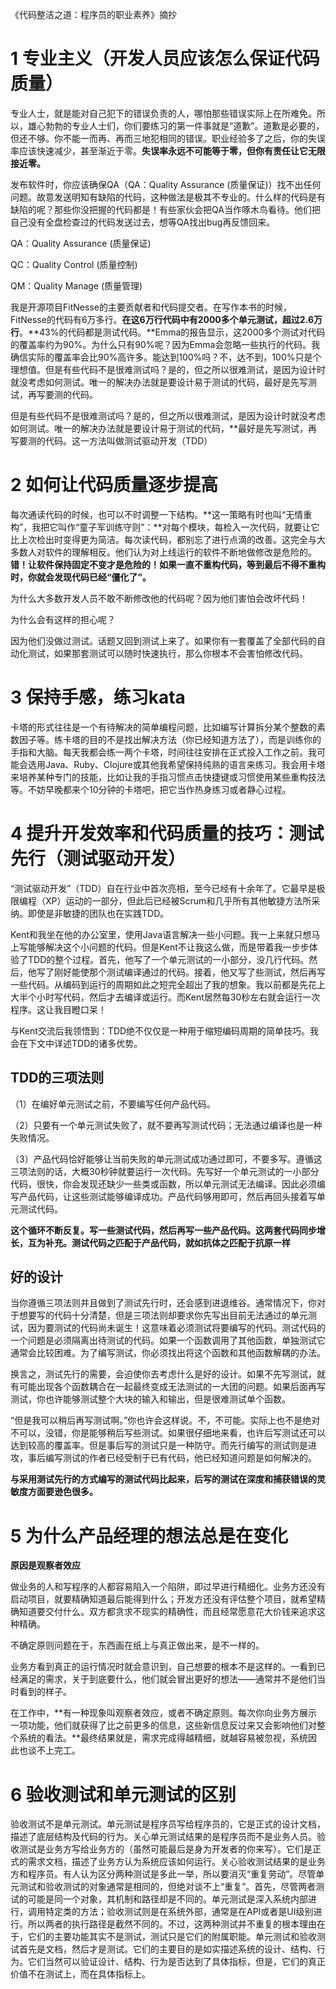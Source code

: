 《代码整洁之道：程序员的职业素养》摘抄

# 1 专业主义（开发人员应该怎么保证代码质量）


专业人士，就是能对自己犯下的错误负责的人，哪怕那些错误实际上在所难免。所以，雄心勃勃的专业人士们，你们要练习的第一件事就是“道歉”。道歉是必要的，但还不够。你不能一而再、再而三地犯相同的错误。职业经验多了之后，你的失误率应该快速减少，甚至渐近于零。**失误率永远不可能等于零，但你有责任让它无限接近零。**

发布软件时，你应该确保QA（QA：Quality Assurance (质量保证)）找不出任何问题。故意发送明知有缺陷的代码，这种做法是极其不专业的。什么样的代码是有缺陷的呢？那些你没把握的代码都是！有些家伙会把QA当作啄木鸟看待。他们把自己没有全盘检查过的代码发送过去，想等QA找出bug再反馈回来。


QA：Quality Assurance (质量保证)

QC：Quality Control (质量控制)

QM：Quality Manage (质量管理)

我是开源项目FitNesse的主要贡献者和代码提交者。在写作本书的时候，FitNesse的代码有6万多行。**在这6万行代码中有2000多个单元测试，超过2.6万行**。**43%的代码都是测试代码。**Emma的报告显示，这2000多个测试对代码的覆盖率约为90%。为什么只有90%呢？因为Emma会忽略一些执行的代码。我确信实际的覆盖率会比90%高许多。能达到100%吗？不，达不到，100%只是个理想值。但是有些代码不是很难测试吗？是的，但之所以很难测试，是因为设计时就没考虑如何测试。唯一的解决办法就是要设计易于测试的代码，最好是先写测试，再写要测的代码。

但是有些代码不是很难测试吗？是的，但之所以很难测试，是因为设计时就没考虑如何测试。唯一的解决办法就是要设计易于测试的代码，**最好是先写测试，再写要测的代码。这一方法叫做测试驱动开发（TDD）


# 2 如何让代码质量逐步提高


每次通读代码的时候，也可以不时调整一下结构。**这一策略有时也叫“无情重构”，我把它叫作“童子军训练守则”：**对每个模块，每检入一次代码，就要让它比上次检出时变得更为简洁。每次读代码，都别忘了进行点滴的改善。这完全与大多数人对软件的理解相反。他们认为对上线运行的软件不断地做修改是危险的。**错！让软件保持固定不变才是危险的！如果一直不重构代码，等到最后不得不重构时，你就会发现代码已经“僵化了”。**

为什么大多数开发人员不敢不断修改他的代码呢？因为他们害怕会改坏代码！

为什么会有这样的担心呢？

因为他们没做过测试。话题又回到测试上来了。如果你有一套覆盖了全部代码的自动化测试，如果那套测试可以随时快速执行，那么你根本不会害怕修改代码。


# 3 保持手感，练习kata

卡塔的形式往往是一个有待解决的简单编程问题，比如编写计算拆分某个整数的素数因子等。练卡塔的目的不是找出解决方法（你已经知道方法了），而是训练你的手指和大脑。每天我都会练一两个卡塔，时间往往安排在正式投入工作之前。我可能会选用Java、Ruby、Clojure或其他我希望保持纯熟的语言来练习。我会用卡塔来培养某种专门的技能，比如让我的手指习惯点击快捷键或习惯使用某些重构技法等。不妨早晚都来个10分钟的卡塔吧，把它当作热身练习或者静心过程。



# 4 提升开发效率和代码质量的技巧：测试先行（测试驱动开发）



“测试驱动开发”（TDD）自在行业中首次亮相，至今已经有十余年了。它最早是极限编程（XP）运动的一部分，但此后已经被Scrum和几乎所有其他敏捷方法所采纳。即使是非敏捷的团队也在实践TDD。

Kent和我坐在他的办公室里，使用Java语言解决一些小问题。我一上来就只想马上写能够解决这个小问题的代码。但是Kent不让我这么做，而是带着我一步步体验了TDD的整个过程。首先，他写了一个单元测试的一小部分，没几行代码。然后，他写了刚好能使那个测试编译通过的代码。接着，他又写了些测试，然后再写一些代码。从编码到运行的周期如此之短完全超出了我的想象。我以前都是先花上大半个小时写代码，然后才去编译或运行。而Kent居然每30秒左右就会运行一次程序。这让我目瞪口呆！

与Kent交流后我领悟到：TDD绝不仅仅是一种用于缩短编码周期的简单技巧。我会在下文中详述TDD的诸多优势。



## TDD的三项法则

（1）在编好单元测试之前，不要编写任何产品代码。

（2）只要有一个单元测试失败了，就不要再写测试代码；无法通过编译也是一种失败情况。

（3）产品代码恰好能够让当前失败的单元测试成功通过即可，不要多写。遵循这三项法则的话，大概30秒钟就要运行一次代码。先写好一个单元测试的一小部分代码，很快，你会发现还缺少一些类或函数，所以单元测试无法编译。因此必须编写产品代码，让这些测试能够编译成功。产品代码够用即可，然后再回头接着写单元测试代码。

**这个循环不断反复。写一些测试代码，然后再写一些产品代码。这两套代码同步增长，互为补充。测试代码之匹配于产品代码，就如抗体之匹配于抗原一样**


## 好的设计


当你遵循三项法则并且做到了测试先行时，还会感到进退维谷。通常情况下，你对于想要写的代码十分清楚，但是三项法则却要求你先写出目前无法通过的单元测试，因为要测试的代码尚未诞生！这意味着必须测试将要编写的代码。测试代码的一个问题是必须隔离出待测试的代码。如果一个函数调用了其他函数，单独测试它通常会比较困难。为了编写测试，你必须找出将这个函数和其他函数解耦的办法。

换言之，测试先行的需要，会迫使你去考虑什么是好的设计。如果不先写测试，就有可能出现各个函数耦合在一起最终变成无法测试的一大团的问题。如果后面再写测试，你也许能够测试整个大块的输入和输出，但是很难测试单个函数。

“但是我可以稍后再写测试啊。”你也许会这样说。不，不可能。实际上也不是绝对不可以，没错，你是能够稍后写些测试。如果很仔细地来看，也许后写测试还可以达到较高的覆盖率。但是事后写的测试只是一种防守。而先行编写的测试则是进攻，事后编写测试的作者已经受制于已有代码，他已经知道问题是如何解决的。

**与采用测试先行的方式编写的测试代码比起来，后写的测试在深度和捕获错误的灵敏度方面要逊色很多。**


# 5 为什么产品经理的想法总是在变化

**原因是观察者效应**


做业务的人和写程序的人都容易陷入一个陷阱，即过早进行精细化。业务方还没有启动项目，就要精确知道最后能得到什么；开发方还没有评估整个项目，就希望精确知道要交付什么。双方都贪求不现实的精确性，而且经常愿意花大价钱来追求这种精确。

不确定原则问题在于，东西画在纸上与真正做出来，是不一样的。

业务方看到真正的运行情况时就会意识到，自己想要的根本不是这样的。一看到已经满足的需求，关于到底要什么，他们就会冒出更好的想法——通常并不是他们当时看到的样子。

在工作中，**有一种现象叫观察者效应，或者不确定原则。每次你向业务方展示一项功能，他们就获得了比之前更多的信息，这些新信息反过来又会影响他们对整个系统的看法。**最终结果就是，需求完成得越精细，就越容易被忽视，系统因此也谈不上完工。


# 6 验收测试和单元测试的区别


验收测试不是单元测试。单元测试是程序员写给程序员的，它是正式的设计文档，描述了底层结构及代码的行为。关心单元测试结果的是程序员而不是业务人员。验收测试是业务方写给业务方的（虽然可能最后是身为开发者的你来写）。它们是正式的需求文档，描述了业务方认为系统应该如何运行。关心验收测试结果的是业务方和程序员。有人认为区分两种测试是多此一举，所以要消灭“重复劳动”。尽管单元测试和验收测试的对象通常是相同的，但绝对谈不上“重复”。首先，尽管两者测试的可能是同一个对象，其机制和路径却是不同的。单元测试是深入系统内部进行，调用特定类的方法；验收测试则是在系统外部，通常是在API或者是UI级别进行。所以两者的执行路径是截然不同的。不过，这两种测试并不重复的根本理由在于，它们的主要功能其实不是测试，测试只是它们的附属职能。单元测试和验收测试首先是文档，然后才是测试。它们的主要目的是如实描述系统的设计、结构、行为。它们当然可以验证设计、结构、行为是否达到了具体指标，但是，它们的真正价值不在测试上，而在具体指标上。
